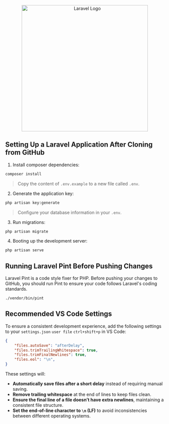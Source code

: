 <p align="center"><a href="https://laravel.com" target="_blank"><img src="https://raw.githubusercontent.com/laravel/art/master/logo-lockup/5%20SVG/2%20CMYK/1%20Full%20Color/laravel-logolockup-cmyk-red.svg" width="400" alt="Laravel Logo"></a></p>

## Setting Up a Laravel Application After Cloning from GitHub

1. Install composer dependencies:
```sh
composer install
```
> Copy the content of `.env.example` to a new file called `.env`.
2. Generate the application key:
```sh
php artisan key:generate
```
> Configure your database information in your `.env`.
3. Run migrations:
```sh
php artisan migrate
```
4. Booting up the development server:
```sh
php artisan serve
```

## Running Laravel Pint Before Pushing Changes
Laravel Pint is a code style fixer for PHP. Before pushing your changes to GitHub, you should run Pint to ensure your code follows Laravel's coding standards.

```sh
./vendor/bin/pint
```

## Recommended VS Code Settings
To ensure a consistent development experience, add the following settings to your `settings.json` `user file` `ctrl+shift+p` in VS Code:

```json
{
    "files.autoSave": "afterDelay",
    "files.trimTrailingWhitespace": true,
    "files.trimFinalNewlines": true,
    "files.eol": "\n",
}
```

These settings will:
- **Automatically save files after a short delay** instead of requiring manual saving.
- **Remove trailing whitespace** at the end of lines to keep files clean.
- **Ensure the final line of a file doesn’t have extra newlines**, maintaining a consistent file structure.
- **Set the end-of-line character to `\n` (LF)** to avoid inconsistencies between different operating systems.

